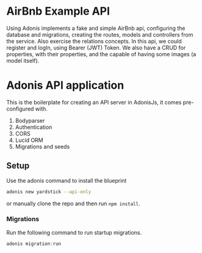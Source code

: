 # AirBnb Example API

Using Adonis implements a fake and simple AirBnb api, configuring the database and migrations, creating the routes, models and controllers from the service. Also exercise the relations concepts.
In this api, we could register and logIn, using Bearer (JWT) Token.
We also have a CRUD for properties, with their properties, and the capable of having some images (a model itself).

# Adonis API application

This is the boilerplate for creating an API server in AdonisJs, it comes pre-configured with.

1. Bodyparser
2. Authentication
3. CORS
4. Lucid ORM
5. Migrations and seeds

## Setup

Use the adonis command to install the blueprint

```bash
adonis new yardstick --api-only
```

or manually clone the repo and then run `npm install`.

### Migrations

Run the following command to run startup migrations.

```js
adonis migration:run
```
